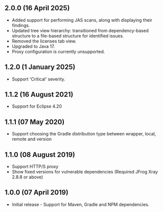 ## 2.0.0 (16 April 2025)
- Added support for performing JAS scans, along with displaying their findings.
- Updated tree view hierarchy: transitioned from dependency-based structure to a file-based structure for identified issues.
- Removed the licenses tab view.
- Upgraded to Java 17.
- Proxy configuration is currently unsupported.

## 1.2.0 (1 January 2025)
- Support 'Critical' severity.

## 1.1.2 (16 August 2021)
- Support for Eclipse 4.20

## 1.1.1 (07 May 2020)
- Support choosing the Gradle distribution type between wrapper, local, remote and version

## 1.1.0 (08 August 2019)
- Support HTTP/S proxy
- Show fixed versions for vulnerable dependencies (Required JFrog Xray 2.8.8 or above)

## 1.0.0 (07 April 2019)
- Initial release - Support for Maven, Gradle and NPM dependencies.
